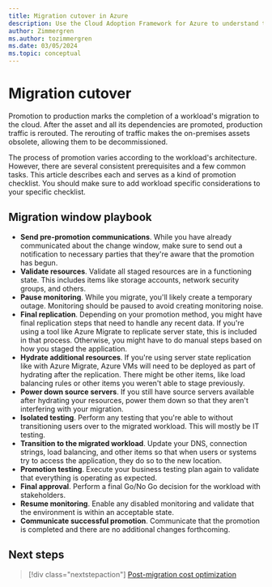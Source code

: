 ```yaml
---
title: Migration cutover in Azure
description: Use the Cloud Adoption Framework for Azure to understand the common tasks and standard prerequisites for promoting a migrated resource to production.
author: Zimmergren
ms.author: tozimmergren
ms.date: 03/05/2024
ms.topic: conceptual
---
```


# Migration cutover

Promotion to production marks the completion of a workload's migration to the cloud. After the asset and all its dependencies are promoted, production traffic is rerouted. The rerouting of traffic makes the on-premises assets obsolete, allowing them to be decommissioned.

The process of promotion varies according to the workload's architecture. However, there are several consistent prerequisites and a few common tasks. This article describes each and serves as a kind of promotion checklist. You should make sure to add workload specific considerations to your specific checklist.

## Migration window playbook

- **Send pre-promotion communications**. While you have already communicated about the change window, make sure to send out a notification to necessary parties that they're aware that the promotion has begun.
- **Validate resources**. Validate all staged resources are in a functioning state. This includes items like storage accounts, network security groups, and others.
- **Pause monitoring**. While you migrate, you'll likely create a temporary outage. Monitoring should be paused to avoid creating monitoring noise.
- **Final replication**. Depending on your promotion method, you might have final replication steps that need to handle any recent data. If you're using a tool like Azure Migrate to replicate server state, this is included in that process. Otherwise, you might have to do manual steps based on how you staged the application.
- **Hydrate additional resources**. If you're using server state replication like with Azure Migrate, Azure VMs will need to be deployed as part of hydrating after the replication. There might be other items, like load balancing rules or other items you weren't able to stage previously.
- **Power down source servers**. If you still have source servers available after hydrating your resources, power them down so that they aren't interfering with your migration.
- **Isolated testing**. Perform any testing that you're able to without transitioning users over to the migrated workload. This will mostly be IT testing.
- **Transition to the migrated workload**. Update your DNS, connection strings, load balancing, and other items so that when users or systems try to access the application, they do so to the new location.
- **Promotion testing**. Execute your business testing plan again to validate that everything is operating as expected.
- **Final approval**. Perform a final Go/No Go decision for the workload with stakeholders.
- **Resume monitoring**. Enable any disabled monitoring and validate that the environment is within an acceptable state.
- **Communicate successful promotion**. Communicate that the promotion is completed and there are no additional changes forthcoming.

## Next steps

> [!div class="nextstepaction"]
> [Post-migration cost optimization](./post-migration-cost-optimization.md)
